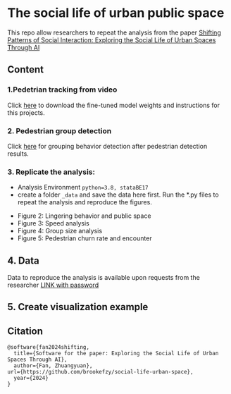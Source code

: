 # The social life of urban public space
This repo allow researchers to repeat the analysis from the paper [Shifting Patterns of Social Interaction: Exploring the Social Life of Urban Spaces Through AI](https://www.nber.org/system/files/working_papers/w33185/w33185.pdf)
## Content
### 1.Pedetrian tracking from video
Click [here](https://github.com/brookefzy/uvi-yolov5-deepsort) to download the fine-tuned model weights and instructions for this projects.

### 2. Pedestrian group detection
Click [here](https://github.com/brookefzy/uvi-public-space) for grouping behavior detection after pedestrian detection results.

### 3. Replicate the analysis:
* Analysis Environment
```python=3.8, stataBE17```
* create a folder `_data` and save the data here first.
Run the *.py files to repeat the analysis and reproduce the figures.
- Figure 2: Lingering behavior and public space
- Figure 3: Speed analysis
- Figure 4: Group size analysis
- Figure 5: Pedestrian churn rate and encounter

## 4. Data
Data to reproduce the analysis is available upon requests from the researcher [LINK with password](https://www.dropbox.com/scl/fi/pqt9awsj4otws3mwrwr2g/c_alldf_update.csv?rlkey=3sxzcsz8ek3tq1zebdbnd44b8&st=5v2g9heb&dl=0)

## 5. Create visualization example

## Citation
```
@software{fan2024shifting,
  title={Software for the paper: Exploring the Social Life of Urban Spaces Through AI},
  author={Fan, Zhuangyuan},
url={https://github.com/brookefzy/social-life-urban-space},
  year={2024}
}
```